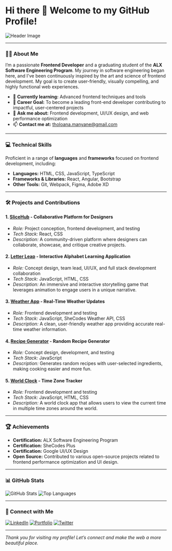 # Hi there 👋 Welcome to my GitHub Profile!

![Header Image](https://github.com/Tholoana96/banner.jpg)

---

### 👨‍💻 About Me
I’m a passionate **Frontend Developer** and a graduating student of the **ALX Software Engineering Program**. My journey in software engineering began here, and I've been continuously inspired by the art and science of frontend development. My goal is to create user-friendly, visually compelling, and highly functional web experiences.

- 🌱 **Currently learning:** Advanced frontend techniques and tools
- 🎯 **Career Goal:** To become a leading front-end developer contributing to impactful, user-centered projects
- 💬 **Ask me about:** Frontend development, UI/UX design, and web performance optimization
- 📫 **Contact me at:** [tholoana.manyane@gmail.com](mailto:tholoana.manyane@gmail.com)

---

### 💻 Technical Skills
Proficient in a range of **languages** and **frameworks** focused on frontend development, including:
- **Languages:** HTML, CSS, JavaScript, TypeScript
- **Frameworks & Libraries:** React, Angular, Bootstrap
- **Other Tools:** Git, Webpack, Figma, Adobe XD

---

### 🛠️ Projects and Contributions

#### 1. [SliceHub](https://github.com/Tholoana96/slicehub) - Collaborative Platform for Designers
   - *Role:* Project conception, frontend development, and testing
   - *Tech Stack:* React, CSS
   - *Description:* A community-driven platform where designers can collaborate, showcase, and critique creative projects.

#### 2. [Letter Leap](https://github.com/Nomcebo1992/Letter_Leap ) - Interactive Alphabet Learning Application
   - *Role:* Concept design, team lead, UI/UX, and full stack development collaboration
   - *Tech Stack:* JavaScript, HTML, CSS 
   - *Description:* An immersive and interactive storytelling game that leverages animation to engage users in a unique narrative.

#### 3. [Weather App](https://github.com/Tholoana96/My_Weather_App) - Real-Time Weather Updates
   - *Role:* Frontend development and testing
   - *Tech Stack:* JavaScript, SheCodes Weather API, CSS
   - *Description:* A clean, user-friendly weather app providing accurate real-time weather information.

#### 4. [Recipe Generator](https://github.com/Tholoana96/recipe-generator) - Random Recipe Generator
   - *Role:* Concept design, development, and testing
   - *Tech Stack:* JavaScript 
   - *Description:* Generates random recipes with user-selected ingredients, making cooking easier and more fun.

#### 5. [World Clock](https://github.com/Tholoana96/World-Clock) - Time Zone Tracker
   - *Role:* Frontend development and testing
   - *Tech Stack:* JavaScript, HTML, CSS
   - *Description:* A world clock app that allows users to view the current time in multiple time zones around the world.
---

### 🏆 Achievements
- **Certification:** ALX Software Engineering Program
- **Certification:** SheCodes Plus
- **Certification:** Google UI/UX Design 
- **Open Source:** Contributed to various open-source projects related to frontend performance optimization and UI design.

---

### 📊 GitHub Stats

![GitHub Stats](https://github-readme-stats.vercel.app/api?username=Tholoana96&show_icons=true&theme=radical)
![Top Languages](https://github-readme-stats.vercel.app/api/top-langs/?username=Tholoana96&layout=compact&theme=radical)

---

### 🤝 Connect with Me
[![LinkedIn](https://img.shields.io/badge/LinkedIn-Profile-blue)](https://www.linkedin.com/in/tholoana-m-977a2a99)
[![Portfolio](https://img.shields.io/badge/Portfolio-Visit-green)](https://)
[![Twitter](https://img.shields.io/badge/Twitter-Follow-lightblue)](https://twitter.com/Tholoana96)

---

*Thank you for visiting my profile! Let’s connect and make the web a more beautiful place.*
